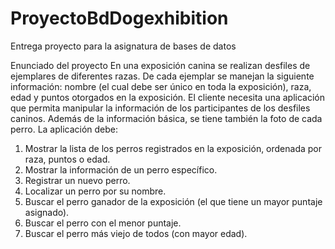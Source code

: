 # ProyectoBdDogexhibition
Entrega proyecto para la asignatura de bases de datos 

Enunciado del proyecto
En una exposición canina se realizan desfiles de ejemplares de diferentes razas. De cada ejemplar se
manejan la siguiente información: nombre (el cual debe ser único en toda la exposición), raza, edad y
puntos otorgados en la exposición.
El cliente necesita una aplicación que permita manipular la información de los participantes de los
desfiles caninos. Además de la información básica, se tiene también la foto de cada perro.
La aplicación debe:
1. Mostrar la lista de los perros registrados en la exposición, ordenada por raza, puntos o edad.
2. Mostrar la información de un perro específico.
3. Registrar un nuevo perro.
4. Localizar un perro por su nombre.
5. Buscar el perro ganador de la exposición (el que tiene un mayor puntaje asignado).
6. Buscar el perro con el menor puntaje.
7. Buscar el perro más viejo de todos (con mayor edad).
